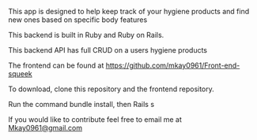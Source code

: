     
This app is designed to help keep track of your hygiene products and find new ones based on specific body features

This backend is built in Ruby and Ruby on Rails.

This backend API has full CRUD on a users hygiene products

The frontend can be found at https://github.com/mkay0961/Front-end-squeek

To download, clone this repository and the frontend repository.

Run the command bundle install, then Rails s

If you would like to contribute feel free to email me at Mkay0961@gmail.com
